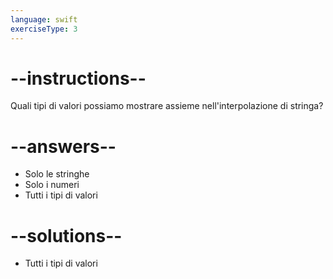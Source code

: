 ```yaml
---
language: swift
exerciseType: 3
---
```


# --instructions--

Quali tipi di valori possiamo mostrare assieme nell'interpolazione di stringa?

# --answers--

- Solo le stringhe
- Solo i numeri
- Tutti i tipi di valori

# --solutions--

- Tutti i tipi di valori
